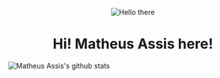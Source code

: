 <p align="center">
	<img src="https://vignette.wikia.nocookie.net/undertale-au-fanon/images/5/58/Mettaton.gif/revision/latest?cb=20191101202000" alt="Hello there" />
</p>

<h1 align="center"><b>Hi! Matheus Assis here!</b></h1>



![Matheus Assis's github stats](https://github-readme-stats.vercel.app/api?username=AssisrMatheus&show_icons=true)

<!--
**AssisrMatheus/AssisrMatheus** is a ✨ _special_ ✨ repository because its `README.md` (this file) appears on your GitHub profile.

```diff
- text in red
+ text in green
! text in orange
# text in gray
@@ text in purple (and bold)@@
```

Here are some ideas to get you started:

- 🔭 I’m currently working on ...
- 🌱 I’m currently learning ...
- 👯 I’m looking to collaborate on ...
- 🤔 I’m looking for help with ...
- 💬 Ask me about ...
- 📫 How to reach me: ...
- 😄 Pronouns: ...
- ⚡ Fun fact: ...
-->
